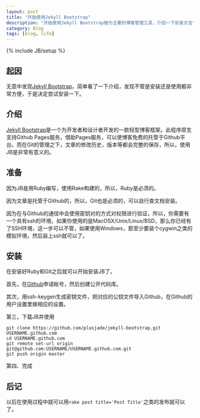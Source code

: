 ```yaml
---
layout: post
title: "开始使用Jekyll Bootstrap"
description: "开始使用Jekyll Bootstrap做为主要的博客管理工具，介绍一下安装方法"
category: Blog
tags: [blog, life]
---
```

{% include JB/setup %}
## 起因

无意中发现[Jekyll Bootstrap](http://jekyllbootstrap.com/)，简单看了一下介绍，发现不管是安装还是使用都非常方便，于是决定尝试安装一下。

## 介绍

[Jekyll Bootstrap](http://jekyllbootstrap.com/)是一个为开发者和设计者开发的一款轻型博客框架。此程序原生支持Github Pages服务，借助Pages服务，可以使博客免费的托管于Github平台。而在Git的管理之下，文章的修改历史，版本等都会完整的保存，所以，使用JB是非常有意义的。

## 准备

因为JB是用Ruby编写，使用Rake构建的，所以，Ruby是必须的。

因为文章是托管于Github的，所以，Git也是必须的，可以自行查文档安装。

因为在与Github的通信中会使用密钥对的方式对权限进行验证，所以，你需要有一个具有ssh的环境，如果你使用的是MacOSX/Unix/Linux/BSD，那么你已经有了SSH环境，这一步可以不管，如果使用Windows，那至少要装个cygwin之类的模拟环境，然后装上ssh就可以了。

## 安装
    
在安装好Ruby和Git之后就可以开始安装JB了。

首先，在[Github](http://www.github.com)申请帐号，然后创建公开代码库。

其次，用ssh-keygen生成密钥文件，把对应的公钥文件导入Github，在Github的用户设置里做相应的设置。

第三，下载JB并使用

    git clone https://github.com/plusjade/jekyll-bootstrap.git USERNAME.github.com
    cd USERNAME.github.com
    git remote set-url origin git@github.com:USERNAME/USERNAME.github.com.git
    git push origin master

第四、完成

## 后记

以后在使用过程中就可以用`rake post title='Post Title'`之类的发布就可以了。
